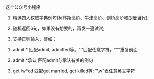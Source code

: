 这个公众号小程序

1.  精选四大权威字典例句(柯林斯高阶、牛津高阶、剑桥高阶和朗曼当代);

2.  随机返回6句，如果没有想要的，再发一遍试试;

3.  支持正则输入，譬如：

1)  admit.*  匹配admit, admitted等。"."匹配任意字符，"*"重复前面

2)  admit.*承认  匹配admit与承认有关的例句

3)  get \w*ed  匹配get married, get killed等; "\w"表任意英文字符
